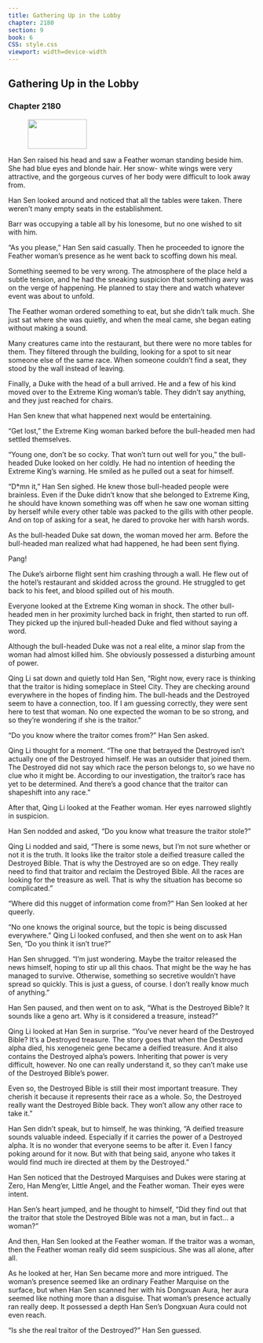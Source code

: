 ```yaml
---
title: Gathering Up in the Lobby
chapter: 2180
section: 9
book: 6
CSS: style.css
viewport: width=device-width
---
```


## Gathering Up in the Lobby

### Chapter 2180

<figure>
	<img src="../Images/gem.gif" alt="" id="gem" width="120" height="60" />
</figure>

Han Sen raised his head and saw a Feather woman standing beside him. She had blue eyes and blonde hair. Her snow- white wings were very attractive, and the gorgeous curves of her body were difficult to look away from.

Han Sen looked around and noticed that all the tables were taken. There weren’t many empty seats in the establishment.

Barr was occupying a table all by his lonesome, but no one wished to sit with him.

“As you please,” Han Sen said casually. Then he proceeded to ignore the Feather woman’s presence as he went back to scoffing down his meal.

Something seemed to be very wrong. The atmosphere of the place held a subtle tension, and he had the sneaking suspicion that something awry was on the verge of happening. He planned to stay there and watch whatever event was about to unfold.

The Feather woman ordered something to eat, but she didn’t talk much. She just sat where she was quietly, and when the meal came, she began eating without making a sound.

Many creatures came into the restaurant, but there were no more tables for them. They filtered through the building, looking for a spot to sit near someone else of the same race. When someone couldn’t find a seat, they stood by the wall instead of leaving.

Finally, a Duke with the head of a bull arrived. He and a few of his kind moved over to the Extreme King woman’s table. They didn’t say anything, and they just reached for chairs.

Han Sen knew that what happened next would be entertaining.

“Get lost,” the Extreme King woman barked before the bull-headed men had settled themselves.

“Young one, don’t be so cocky. That won’t turn out well for you,” the bull-headed Duke looked on her coldly. He had no intention of heeding the Extreme King’s warning. He smiled as he pulled out a seat for himself.

“D*mn it,” Han Sen sighed. He knew those bull-headed people were brainless. Even if the Duke didn’t know that she belonged to Extreme King, he should have known something was off when he saw one woman sitting by herself while every other table was packed to the gills with other people. And on top of asking for a seat, he dared to provoke her with harsh words.

As the bull-headed Duke sat down, the woman moved her arm. Before the bull-headed man realized what had happened, he had been sent flying.

Pang!

The Duke’s airborne flight sent him crashing through a wall. He flew out of the hotel’s restaurant and skidded across the ground. He struggled to get back to his feet, and blood spilled out of his mouth.

Everyone looked at the Extreme King woman in shock. The other bull-headed men in her proximity lurched back in fright, then started to run off. They picked up the injured bull-headed Duke and fled without saying a word.

Although the bull-headed Duke was not a real elite, a minor slap from the woman had almost killed him. She obviously possessed a disturbing amount of power.

Qing Li sat down and quietly told Han Sen, “Right now, every race is thinking that the traitor is hiding someplace in Steel City. They are checking around everywhere in the hopes of finding him. The bull-heads and the Destroyed seem to have a connection, too. If I am guessing correctly, they were sent here to test that woman. No one expected the woman to be so strong, and so they’re wondering if she is the traitor.”

“Do you know where the traitor comes from?” Han Sen asked.

Qing Li thought for a moment. “The one that betrayed the Destroyed isn’t actually one of the Destroyed himself. He was an outsider that joined them. The Destroyed did not say which race the person belongs to, so we have no clue who it might be. According to our investigation, the traitor’s race has yet to be determined. And there’s a good chance that the traitor can shapeshift into any race.”

After that, Qing Li looked at the Feather woman. Her eyes narrowed slightly in suspicion.

Han Sen nodded and asked, “Do you know what treasure the traitor stole?”

Qing Li nodded and said, “There is some news, but I’m not sure whether or not it is the truth. It looks like the traitor stole a deified treasure called the Destroyed Bible. That is why the Destroyed are so on edge. They really need to find that traitor and reclaim the Destroyed Bible. All the races are looking for the treasure as well. That is why the situation has become so complicated.”

“Where did this nugget of information come from?” Han Sen looked at her queerly.

“No one knows the original source, but the topic is being discussed everywhere.” Qing Li looked confused, and then she went on to ask Han Sen, “Do you think it isn’t true?”

Han Sen shrugged. “I’m just wondering. Maybe the traitor released the news himself, hoping to stir up all this chaos. That might be the way he has managed to survive. Otherwise, something so secretive wouldn’t have spread so quickly. This is just a guess, of course. I don’t really know much of anything.”

Han Sen paused, and then went on to ask, “What is the Destroyed Bible? It sounds like a geno art. Why is it considered a treasure, instead?”

Qing Li looked at Han Sen in surprise. “You’ve never heard of the Destroyed Bible? It’s a Destroyed treasure. The story goes that when the Destroyed alpha died, his xenogeneic gene became a deified treasure. And it also contains the Destroyed alpha’s powers. Inheriting that power is very difficult, however. No one can really understand it, so they can’t make use of the Destroyed Bible’s power.

Even so, the Destroyed Bible is still their most important treasure. They cherish it because it represents their race as a whole. So, the Destroyed really want the Destroyed Bible back. They won’t allow any other race to take it.”

Han Sen didn’t speak, but to himself, he was thinking, “A deified treasure sounds valuable indeed. Especially if it carries the power of a Destroyed alpha. It is no wonder that everyone seems to be after it. Even I fancy poking around for it now. But with that being said, anyone who takes it would find much ire directed at them by the Destroyed.”

Han Sen noticed that the Destroyed Marquises and Dukes were staring at Zero, Han Meng’er, Little Angel, and the Feather woman. Their eyes were intent.

Han Sen’s heart jumped, and he thought to himself, “Did they find out that the traitor that stole the Destroyed Bible was not a man, but in fact… a woman?”

And then, Han Sen looked at the Feather woman. If the traitor was a woman, then the Feather woman really did seem suspicious. She was all alone, after all.

As he looked at her, Han Sen became more and more intrigued. The woman’s presence seemed like an ordinary Feather Marquise on the surface, but when Han Sen scanned her with his Dongxuan Aura, her aura seemed like nothing more than a disguise. That woman’s presence actually ran really deep. It possessed a depth Han Sen’s Dongxuan Aura could not even reach.

“Is she the real traitor of the Destroyed?” Han Sen guessed.